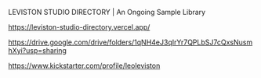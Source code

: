 LEVISTON STUDIO DIRECTORY | An Ongoing Sample Library

https://leviston-studio-directory.vercel.app/

https://drive.google.com/drive/folders/1qNH4eJ3qIrYr7QPLbSJ7cQxsNusmhXyi?usp=sharing

https://www.kickstarter.com/profile/leoleviston
